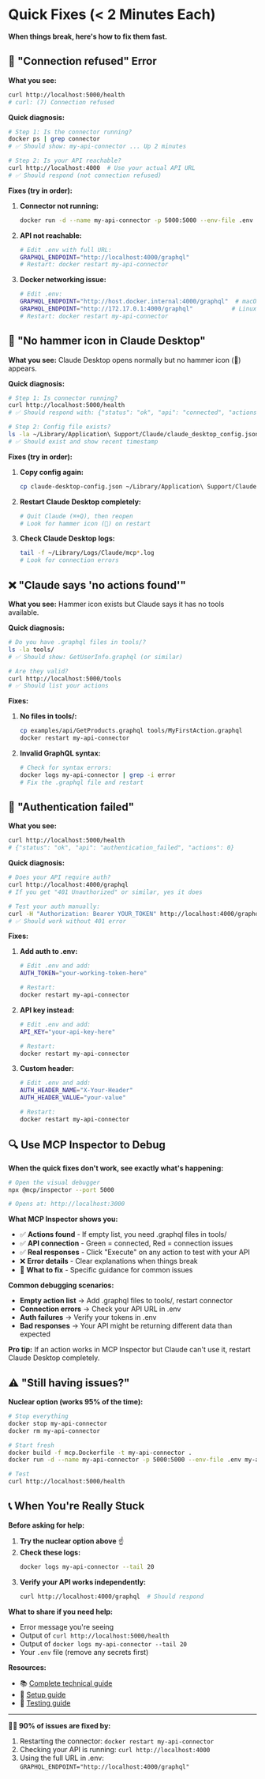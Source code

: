 # Quick Fixes (< 2 Minutes Each)

**When things break, here's how to fix them fast.**

## 🚨 "Connection refused" Error

**What you see:**
```bash
curl http://localhost:5000/health
# curl: (7) Connection refused
```

**Quick diagnosis:**
```bash
# Step 1: Is the connector running?
docker ps | grep connector
# ✅ Should show: my-api-connector ... Up 2 minutes

# Step 2: Is your API reachable?
curl http://localhost:4000  # Use your actual API URL
# ✅ Should respond (not connection refused)
```

**Fixes (try in order):**

1. **Connector not running:**
   ```bash
   docker run -d --name my-api-connector -p 5000:5000 --env-file .env my-api-connector
   ```

2. **API not reachable:**
   ```bash
   # Edit .env with full URL:
   GRAPHQL_ENDPOINT="http://localhost:4000/graphql"
   # Restart: docker restart my-api-connector
   ```

3. **Docker networking issue:**
   ```bash
   # Edit .env:
   GRAPHQL_ENDPOINT="http://host.docker.internal:4000/graphql"  # macOS/Windows
   GRAPHQL_ENDPOINT="http://172.17.0.1:4000/graphql"           # Linux
   # Restart: docker restart my-api-connector
   ```

## 🔨 "No hammer icon in Claude Desktop"

**What you see:** Claude Desktop opens normally but no hammer icon (🔨) appears.

**Quick diagnosis:**
```bash
# Step 1: Is connector running?
curl http://localhost:5000/health
# ✅ Should respond with: {"status": "ok", "api": "connected", "actions": 1}

# Step 2: Config file exists?
ls -la ~/Library/Application\ Support/Claude/claude_desktop_config.json  # macOS
# ✅ Should exist and show recent timestamp
```

**Fixes (try in order):**

1. **Copy config again:**
   ```bash
   cp claude-desktop-config.json ~/Library/Application\ Support/Claude/claude_desktop_config.json
   ```

2. **Restart Claude Desktop completely:**
   ```bash
   # Quit Claude (⌘+Q), then reopen
   # Look for hammer icon (🔨) on restart
   ```

3. **Check Claude Desktop logs:**
   ```bash
   tail -f ~/Library/Logs/Claude/mcp*.log
   # Look for connection errors
   ```

## ❌ "Claude says 'no actions found'"

**What you see:** Hammer icon exists but Claude says it has no tools available.

**Quick diagnosis:**
```bash
# Do you have .graphql files in tools/?
ls -la tools/
# ✅ Should show: GetUserInfo.graphql (or similar)

# Are they valid?
curl http://localhost:5000/tools
# ✅ Should list your actions
```

**Fixes:**

1. **No files in tools/:**
   ```bash
   cp examples/api/GetProducts.graphql tools/MyFirstAction.graphql
   docker restart my-api-connector
   ```

2. **Invalid GraphQL syntax:**
   ```bash
   # Check for syntax errors:
   docker logs my-api-connector | grep -i error
   # Fix the .graphql file and restart
   ```

## 🔐 "Authentication failed"

**What you see:**
```bash
curl http://localhost:5000/health
# {"status": "ok", "api": "authentication_failed", "actions": 0}
```

**Quick diagnosis:**
```bash
# Does your API require auth?
curl http://localhost:4000/graphql
# If you get "401 Unauthorized" or similar, yes it does

# Test your auth manually:
curl -H "Authorization: Bearer YOUR_TOKEN" http://localhost:4000/graphql
# ✅ Should work without 401 error
```

**Fixes:**

1. **Add auth to .env:**
   ```bash
   # Edit .env and add:
   AUTH_TOKEN="your-working-token-here"
   
   # Restart:
   docker restart my-api-connector
   ```

2. **API key instead:**
   ```bash
   # Edit .env and add:
   API_KEY="your-api-key-here"
   
   # Restart:
   docker restart my-api-connector
   ```

3. **Custom header:**
   ```bash
   # Edit .env and add:
   AUTH_HEADER_NAME="X-Your-Header"
   AUTH_HEADER_VALUE="your-value"
   
   # Restart:
   docker restart my-api-connector
   ```

## 🔍 Use MCP Inspector to Debug

**When the quick fixes don't work, see exactly what's happening:**

```bash
# Open the visual debugger
npx @mcp/inspector --port 5000

# Opens at: http://localhost:3000
```

**What MCP Inspector shows you:**
- ✅ **Actions found** - If empty list, you need .graphql files in tools/
- ✅ **API connection** - Green = connected, Red = connection issues
- ✅ **Real responses** - Click "Execute" on any action to test with your API  
- ❌ **Error details** - Clear explanations when things break
- 🔧 **What to fix** - Specific guidance for common issues

**Common debugging scenarios:**
- **Empty action list** → Add .graphql files to tools/, restart connector
- **Connection errors** → Check your API URL in .env
- **Auth failures** → Verify your tokens in .env
- **Bad responses** → Your API might be returning different data than expected

**Pro tip:** If an action works in MCP Inspector but Claude can't use it, restart Claude Desktop completely.

## ⚠️ "Still having issues?"

**Nuclear option (works 95% of the time):**

```bash
# Stop everything
docker stop my-api-connector
docker rm my-api-connector

# Start fresh
docker build -f mcp.Dockerfile -t my-api-connector .
docker run -d --name my-api-connector -p 5000:5000 --env-file .env my-api-connector

# Test
curl http://localhost:5000/health
```

## 📞 When You're Really Stuck

**Before asking for help:**

1. **Try the nuclear option above** ☝️
2. **Check these logs:**
   ```bash
   docker logs my-api-connector --tail 20
   ```
3. **Verify your API works independently:**
   ```bash
   curl http://localhost:4000/graphql  # Should respond
   ```

**What to share if you need help:**
- Error message you're seeing
- Output of `curl http://localhost:5000/health`
- Output of `docker logs my-api-connector --tail 20`
- Your `.env` file (remove any secrets first)

**Resources:**
- 📚 [Complete technical guide](../QUICKSTART_MCP.md)
- 🔧 [Setup guide](setup.md) 
- 🧪 [Testing guide](testing.md)

---

**🏃‍♂️ 90% of issues are fixed by:**
1. Restarting the connector: `docker restart my-api-connector`
2. Checking your API is running: `curl http://localhost:4000`
3. Using the full URL in .env: `GRAPHQL_ENDPOINT="http://localhost:4000/graphql"`
